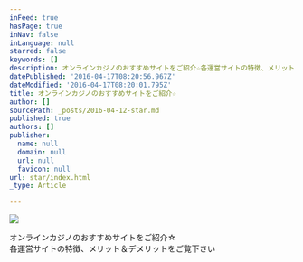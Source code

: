 ```yaml
---
inFeed: true
hasPage: true
inNav: false
inLanguage: null
starred: false
keywords: []
description: オンラインカジノのおすすめサイトをご紹介☆各運営サイトの特徴、メリット＆デメリットをご覧下さい
datePublished: '2016-04-17T08:20:56.967Z'
dateModified: '2016-04-17T08:20:01.795Z'
title: オンラインカジノのおすすめサイトをご紹介☆
author: []
sourcePath: _posts/2016-04-12-star.md
published: true
authors: []
publisher:
  name: null
  domain: null
  url: null
  favicon: null
url: star/index.html
_type: Article

---
```

![](https://the-grid-user-content.s3-us-west-2.amazonaws.com/dbdc6884-44bd-4c65-b724-622cb0634f24.jpg)

オンラインカジノのおすすめサイトをご紹介☆  
各運営サイトの特徴、メリット＆デメリットをご覧下さい